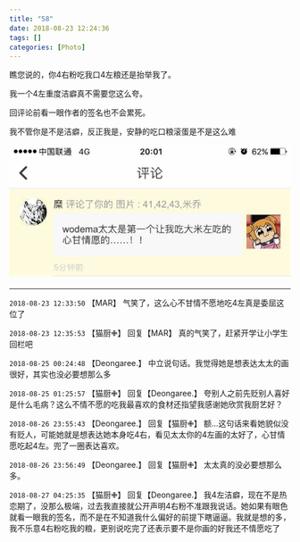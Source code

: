 ```yaml
---
title: "58"
date: 2018-08-23 12:24:36
tags: []
categories: [Photo]
---
```


<p>瞧您说的，你4右粉吃我口4左粮还是抬举我了。</p> 
<p>我一个4左重度洁癖真不需要您这么夸。</p> 
<p>回评论前看一眼作者的签名也不会累死。</p> 
<p>我不管你是不是洁癖，反正我是，安静的吃口粮滚蛋是不是这么难</p>

![](https://raw.githubusercontent.com/alicewish/meowchain247/master/img_cVZNdzJtQk9JV2RDS01ScVdZTE9pNEdwcnlVZ2Ryc1d4c1JVdHJyZWg5cHlnbzZwVFRCTmh3PT0.jpg)

---

`2018-08-23 12:33:50` 【MAR】 气笑了，这么心不甘情不愿地吃4左真是委屈这位了

`2018-08-23 12:35:53` 【猫厨✙】 回复【MAR】 真的气笑了，赶紧开学让小学生回栏吧

`2018-08-25 00:24:48` 【Deongaree.】 中立说句话。我觉得她是想表达太太的画很好，其实也没必要想那么多

`2018-08-25 01:25:57` 【猫厨✙】 回复【Deongaree.】 夸别人之前先贬别人喜好是什么毛病？这么不情不愿的吃我最喜欢的食材还指望我感谢她欣赏我厨艺好？

`2018-08-26 23:55:43` 【Deongaree.】 回复【猫厨✙】 额…这句话来看她貌似没有贬人，可能她就是想表达她本身吃4右，看见太太你的4左画的太好了，心甘情愿吃起4左。兜了一圈表达喜欢。

`2018-08-26 23:56:49` 【Deongaree.】 回复【猫厨✙】 太太真的没必要想那么多。

`2018-08-27 04:25:35` 【猫厨✙】 回复【Deongaree.】 我4左洁癖，现在不是热恋期了，没那么极端，过去我直接就公开声明4右粉不准跟我说话。她如果有眼色就看一眼我的签名，而不是在不知道我什么偏好的前提下瞎逼逼。我就是想的多，我不乐意4右粉吃我的粮，更别说吃完了还表示要不是你画的好我还不情愿吃了
